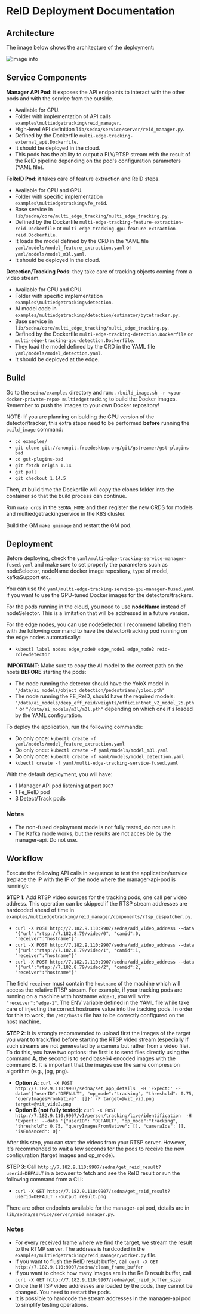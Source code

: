 # ReID Deployment Documentation

## Architecture

The image below shows the architecture of the deployment:

![image info](./arch.png)

## Service Components

**Manager API Pod**: it exposes the API endpoints to interact with the other pods and with the service from the outside.

- Available for CPU.
- Folder with implementation of API calls `examples\multiedgetracking\reid_manager`.
- High-level API definition `lib/sedna/service/server/reid_manager.py`.
- Defined by the Dockerfile `multi-edge-tracking-external_api.Dockerfile`.
- It should be deployed in the cloud.
- This pods has the ability to output a FLV/RTSP stream with the result of the ReID pipeline depending on the pod's configuration parameters (YAML file).

**FeReID Pod**: it takes care of feature extraction and ReID steps.

- Available for CPU and GPU.
- Folder with specific implementation `examples\multiedgetracking\fe_reid`.
- Base service in `lib/sedna/core/multi_edge_tracking/multi_edge_tracking.py`.
- Defined by the Dockerfile `multi-edge-tracking-feature-extraction-reid.Dockerfile` or `multi-edge-tracking-gpu-feature-extraction-reid.Dockerfile`.
- It loads the model defined by the CRD in the YAML file `yaml/models/model_feature_extraction.yaml` or `yaml/models/model_m3l.yaml`.
- It should be deployed in the cloud.

**Detection/Tracking Pods**: they take care of tracking objects coming from a video stream.

- Available for CPU and GPU.
- Folder with specific implementation `examples\multiedgetracking\detection`.
- AI model code in `examples/multiedgetracking/detection/estimator/bytetracker.py`.
- Base service in `lib/sedna/core/multi_edge_tracking/multi_edge_tracking.py`.
- Defined by the Dockerfile `multi-edge-tracking-detection.Dockerfile` or `multi-edge-tracking-gpu-detection.Dockerfile`.
- They load the model defined by the CRD in the YAML file `yaml/models/model_detection.yaml`.
- It should be deployed at the edge.

## Build

Go to the `sedna/examples` directory and run: `./build_image.sh -r <your-docker-private-repo> multiedgetracking` to build the Docker images. Remember to push the images to your own Docker repository!

NOTE: If you are planning on bulding the GPU version of the detector/tracker, this extra steps need to be performed **before** running the `build_image` command:

- `cd examples/`
- `git clone git://anongit.freedesktop.org/git/gstreamer/gst-plugins-bad`
- `cd gst-plugins-bad` 
- `git fetch origin 1.14`
- `git pull`
- `git checkout 1.14.5`

Then, at build time the Dockerfile will copy the clones folder into the container so that the build process can continue.

Run `make crds` in the `SEDNA_HOME` and then register the new CRDS for models and multiedgetrackingservice in the K8S cluster.

Build the GM `make gmimage` and restart the GM pod.

## Deployment

Before deploying, check the `yaml/multi-edge-tracking-service-manager-fused.yaml` and make sure to set properly the parameters such as nodeSelector, nodeName docker image repository, type of model, kafkaSupport etc..

You can use the `yaml/multi-edge-tracking-service-gpu-manager-fused.yaml` if you want to use the GPU-tuned Docker images for the detectors/trackers. 

For the pods running in the cloud, you need to use **nodeName** instead of nodeSelector. This is a limitation that will be addressed in a future version.

For the edge nodes, you can use nodeSelector. I recommend labeling them with the following command to have the detector/tracking pod running on the edge nodes automatically:

- `kubectl label nodes edge_node0 edge_node1 edge_node2 reid-role=detector`

**IMPORTANT**: Make sure to copy the AI model to the correct path on the hosts **BEFORE** starting the pods:

- The node running the detector should have the YoloX model in `"/data/ai_models/object_detection/pedestrians/yolox.pth"`
- The node running the FE_ReID, should have the required models: `"/data/ai_models/deep_eff_reid/weights/efficientnet_v2_model_25.pth"` or `"/data/ai_models/m3l/m3l.pth"` depending on which one it's loaded by the YAML configuration.

To deploy the application, run the following commands:

- Do only once: `kubectl create -f yaml/models/model_feature_extraction.yaml`
- Do only once: `kubectl create -f yaml/models/model_m3l.yaml`
- Do only once: `kubectl create -f yaml/models/model_detection.yaml`
- `kubectl create -f yaml/multi-edge-tracking-service-fused.yaml`

With the default deployment, you will have:

- 1 Manager API pod listening at port `9907`
- 1 Fe_ReID pod
- 3 Detect/Track pods

### Notes

- The non-fused deployment mode is not fully tested, do not use it.
- The Kafka mode works, but the results are not accesible by the manager-api. Do not use.

## Workflow

Execute the following API calls in sequence to test the application/service (replace the IP with the IP of the node where the manager-api-pod is running):

**STEP 1**: Add RTSP video sources for the tracking pods, one call per video address. This operation can be skipped if the RTSP stream addresses are hardcoded ahead of time in `examples/multiedgetracking/reid_manager/components/rtsp_dispatcher.py`.

- `curl -X POST http://7.182.9.110:9907/sedna/add_video_address --data '{"url":"rtsp://7.182.8.79/video/0", "camid":0, "receiver":"hostname"}'`
- `curl -X POST http://7.182.9.110:9907/sedna/add_video_address --data '{"url":"rtsp://7.182.8.79/video/1", "camid":1, "receiver":"hostname"}'`
- `curl -X POST http://7.182.9.110:9907/sedna/add_video_address --data '{"url":"rtsp://7.182.8.79/video/2", "camid":2, "receiver":"hostname"}'`

The field `receiver` must contain the `hostname` of the machine which will access the relative RTSP stream. For example, if your tracking pods are running on a machine with hostname `edge-1`, you will write `"receiver":"edge-1"`. The ENV variable defined in the YAML file while take care of injecting the correct hostname value into the tracking pods. In order for this to work, the `/etc/hosts` file has to be correctly configured on the host machine.

**STEP 2**: It is strongly recommended to upload first the images of the target you want to track/find before starting the RTSP video stream (especially if such streams are not genereated by a camera but rather from a video file). To do this, you have two options: the first is to send files directly using the command **A**, the second is to send base64 encoded images with the command **B**. It is important that the images use the same compression algorithm (e.g., jpg, png).

- **Option A**: `curl -X POST http://7.182.9.110:9907/sedna/set_app_details  -H 'Expect:' -F data='{"userID":"DEFAULT", "op_mode":"tracking", "threshold": 0.75, "queryImagesFromNative": []}' -F target=@vit_vid.png  target=@vit_vide2.png`
- **Option B (not fully tested)**: `curl -X POST http://7.182.9.110:9907/v1/person/tracking/live/identification  -H 'Expect:' --data '{"userID": "DEFAULT", "op_mode":"tracking", "threshold": 0.75, "queryImagesFromNative": [], "cameraIds": [], "isEnhanced": 0}'`

After this step, you can start the videos from your RTSP server. However, it's recommended to wait a few seconds for the pods to receive the new configuration (target images and op_mode).

**STEP 3**: Call `http://7.182.9.110:9907/sedna/get_reid_result?userid=DEFAULT` in a browser to fetch and see the ReID result or run the following command from a CLI:

- `curl -X GET http://7.182.9.110:9907/sedna/get_reid_result?userid=DEFAULT --output result.png`

There are other endpoints available for the manager-api pod, details are in `lib/sedna/service/server/reid_manager.py`.

### Notes

- For every received frame where we find the target, we stream the result to the RTMP server. The address is hardcoded in the `examples/multiedgetracking/reid_manager/worker.py` file. 
- If you want to flush the ReID result buffer, call `curl -X GET http://7.182.9.110:9907/sedna/clean_frame_buffer`
- If you want to check how many images are in the ReID result buffer, call `curl -X GET http://7.182.9.110:9907/sedna/get_reid_buffer_size`
- Once the RTSP video addresses are loaded by the pods, they cannot be changed. You need to restart the pods.
- It is possible to hardcode the stream addresses in the manager-api pod to simplify testing operations.